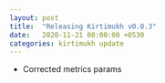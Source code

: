 ```yaml
---
layout: post
title:  "Releasing Kirtimukh v0.0.3"
date:   2020-11-21 00:00:00 +0530
categories: kirtimukh update
---
```

 - Corrected metrics params
